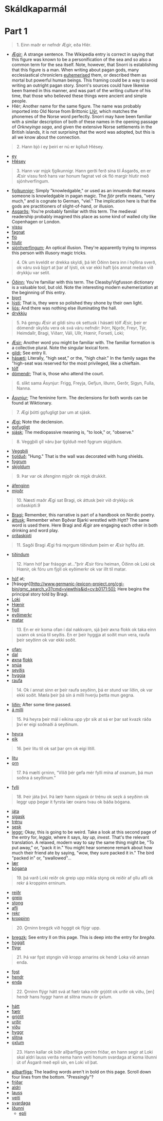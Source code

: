 # Skáldkaparmál 
# Part 1
 
>1\. Einn maðr er nefndr Ægir, eða Hlér.

* [Ægir](https://en.wikipedia.org/wiki/%C3%86gir); A strange sentence. The Wikipedia entry is correct in saying that this figure was known to be a personification of the sea and so also a common term for the sea itself. Note, however, that Snorri is establishing that this figure is a man. When writing about pagan gods, many ecclesiastical chroniclers [euhemerised](https://en.wiktionary.org/wiki/euhemerism) them, or described them as mortal but powerful human beings. This framing could be a way to avoid writing an outright pagan story. Snorri's sources could have likewise been framed in this manner, and was part of the writing culture of his time, that those who believed these things were ancient and simple people.
* Hlér; Another name for the same figure. The name was probably imported into Old Norse from Brittonic [Llŷr](https://en.wikipedia.org/wiki/Ll%C5%B7r), which matches the phonemes of the Norse word perfectly. Snorri may have been familiar with a similar description of both of these names in the opening passage of _Orkneyinga saga_, and given the extensive Norse settlements in the British islands, it is not surprising that the word was adopted, but this is all we know about the connection.

>2\. Hann bjó í ey þeiri er nú er kǫlluð Hlésey.

* [ey](https://en.wiktionary.org/wiki/ey#Old_Norse)
* [Hlésey](https://en.wikipedia.org/wiki/L%C3%A6s%C3%B8)

>3\. Hann var mjǫk fjǫlkunnigr. Hann gerði ferð sína til Ásgarðs, en er Æsir vissu ferð hans var honum fagnat vel ok fló margir hlutir með sjónhverfingum. 

* [fjǫlkunnigr](http://www.germanic-lexicon-project.org/cgi-bin/gmc_search_v3?cmd=viewthis&id=cv:b0158:7); Simply "knowledgable," or used as an innuendo that means someone is knowledgable in pagan magic. The _fjör_ prefix means, "very much," and is cognate to German, "viel." The implication here is that the gods are practitioners of slight-of-hand, or illusion.
* [Ásgarðs](http://www.germanic-lexicon-project.org/cgi-bin/gmc_search_v3?cmd=viewthis&id=cv:b0045:42); You're probably familiar with this term. The medieval readership probably imagined this place as some kind of walled city like Copenhagen or London.
* [vissu](https://en.wiktionary.org/wiki/vita#Old_Norse)
* [fagnat](https://en.wiktionary.org/wiki/fagna#Old_Norse)
* [fló](https://en.wiktionary.org/wiki/flj%C3%BAga#Old_Norse)
* [hlutir](https://en.wiktionary.org/wiki/hlutr)
* [sjónhverfingum](http://www.germanic-lexicon-project.org/cgi-bin/gmc_search_v3?cmd=viewthis&id=cv:b0535:16); An optical illusion. They're apparently trying to impress this person with illusory magic tricks.

>4\. Ok um kveldit er drekka skyldi, þá lét Óðinn bera inn í hǫllina sverð, ok váru svá bjǫrt at þar af lýsti, ok var ekki haft ljós annat meðan við drykkju var setit. 

* [Óðinn](http://www.germanic-lexicon-project.org/cgi-bin/gmc_search_v3?cmd=viewthis&id=cv:b0470:21); You're familiar with this term. The Cleasby/Vigfusson dictionary is a valuable tool, but old. Note the interesting modern euhemerization at the beginning of this entry.
* [bjǫrt](https://en.wiktionary.org/wiki/bjartur#Icelandic)
* [lýsti](http://www.germanic-lexicon-project.org/cgi-bin/gmc_search_v3?cmd=viewthis&id=cv:b0402:29); That is, they were so polished they shone by their own light.
* [ljós](http://www.germanic-lexicon-project.org/cgi-bin/gmc_search_v3?cmd=viewthis&id=cv:b0395:5); And there was nothing else illuminating the hall.
* [drykkju](http://www.germanic-lexicon-project.org/cgi-bin/gmc_search_v3?cmd=viewthis&id=cv:b0108:4)

>5\. Þá gengu Æsir at gildi sínu ok settusk í hásæti tólf Æsir, þeir er dómendr skyldu vera ok svá váru nefndir: Þórr, Njǫrðr, Freyr, Týr, Heimdallr, Bragi, Viðarr, Váli, Ullr, Hœnir, Forseti, Loki;

* [Æsir](http://www.germanic-lexicon-project.org/cgi-bin/gmc_search_v3?cmd=viewthis&id=cv:b0046:5); Another word you might be familiar with. The familiar formation is a collective plural. Note the singular lexical form.
* [gildi](http://www.germanic-lexicon-project.org/cgi-bin/gmc_search_v3?cmd=viewthis&id=cv:b0199:20); See entry II.
* [hásæti](http://www.germanic-lexicon-project.org/cgi-bin/gmc_search_v3?cmd=viewthis&id=cv:b0244:116); Literally, "high seat," or the, "high chair." In the family sagas the "high-seat was reserved for the most privileged, like a chieftain.
* [tólf](https://en.wiktionary.org/wiki/t%C3%B3lf#Old_Norse)
* [dómendr](http://www.germanic-lexicon-project.org/cgi-bin/gmc_search_v3?cmd=viewthis&id=cv:b0101:29); That is, those who attend the court.

>6\. slíkt sama Ásynjur: Frigg, Freyja, Gefjun, Iðunn, Gerðr, Sigyn, Fulla, Nanna. 

* [Ásynjur](http://www.germanic-lexicon-project.org/cgi-bin/gmc_search_v3?cmd=viewthis&id=cv:b0046:47); The feminine form. The declensions for both words can be found at Wiktionary.

>7\. Ægi þótti gǫfugligt þar um at sjásk.

* [Ægi](https://en.wiktionary.org/wiki/%C3%86gir); Note the declension.
* [gǫfugligt](https://en.wiktionary.org/wiki/g%C7%ABfugr#Old_Norse)
* [sjásk](https://en.wiktionary.org/wiki/sj%C3%A1#Etymology_2); The mediopassive meaning is, "to look," or, "observe."

>8\. Veggþili ǫll váru þar tjǫlduð með fǫgrum skjǫldum.

* [Veggþili](http://www.germanic-lexicon-project.org/cgi-bin/gmc_search_v3?cmd=viewthis&id=cv:b0689:10)
* [tjǫlduð](http://www.germanic-lexicon-project.org/cgi-bin/gmc_search_v3?cmd=viewthis&id=cv:b0635:2); "Hung." That is the wall was decorated with hung shields.
* [fǫgrum](https://en.wiktionary.org/wiki/fagr#Old_Norse)
* [skjǫldum](https://en.wiktionary.org/wiki/skj%C7%ABldr)

>9\. Þar var ok áfenginn mjǫðr ok mjǫk drukkit.

* [áfenginn](http://www.germanic-lexicon-project.org/cgi-bin/gmc_search_v3?cmd=viewthis&id=cv:b0040:6)
* [mjǫðr](http://www.germanic-lexicon-project.org/cgi-bin/gmc_search_v3?cmd=viewthis&id=cv:b0433:4)

>10\. Næsti maðr Ægi sat Bragi, ok áttusk þeir við drykkju ok orðaskipti.9

* [Bragi](http://www.germanic-lexicon-project.org/cgi-bin/gmc_search_v3?cmd=viewthis&id=cv:b0075:21); Remember, this narrative is part of a handbook on Nordic poetry.
* [áttusk](https://en.wiktionary.org/wiki/eiga#Old_Norse); Remember when Bǫðvar Bjarki wrestled with Hǫtt? The same word is used there. Here Bragi and Ægir are engaging each other in both drinking and word play.
* [orðaskipti](http://www.germanic-lexicon-project.org/cgi-bin/gmc_search_v3?cmd=viewthis&id=cv:b0467:1)

>11\. Sagði Bragi Ægi frá mǫrgum tíðindum þeim er Æsir hǫfðu átt.

* [tíðindum](http://www.germanic-lexicon-project.org/cgi-bin/gmc_search_v3?cmd=viewthis&id=cv:b0633:9)

>12\. Hann hóf þar frásǫgn at..."þrír Æsir fóru heiman, Óðinn ok Loki ok Hœnir, ok fóru um fjǫll ok eyðimerkr ok var illt til matar.

* [hóf](https://en.wiktionary.org/wiki/hefja#Old_Norse) at; 
* [frásǫgn][http://www.germanic-lexicon-project.org/cgi-bin/gmc_search_v3?cmd=viewthis&id=cv:b0171:50]; Here begins the principal story told by Bragi.
* [Loki](http://www.germanic-lexicon-project.org/cgi-bin/gmc_search_v3?cmd=viewthis&id=cv:b0397:41)
* [Hœnir](http://www.germanic-lexicon-project.org/cgi-bin/gmc_search_v3?cmd=viewthis&id=cv:b0305:38)
* [fjǫll](http://www.germanic-lexicon-project.org/cgi-bin/gmc_search_v3?cmd=viewthis&id=cv:b0156:18)
* [eyðimerkr](http://www.germanic-lexicon-project.org/cgi-bin/gmc_search_v3?cmd=viewthis&id=cv:b0134:23)
* [matar](http://www.germanic-lexicon-project.org/cgi-bin/gmc_search_v3?cmd=viewthis&id=cv:b0414:52)

>13\. En er eir koma ofan í dal nakkvarn, sjá þeir øxna flokk ok taka einn uxann ok snúa til seyðis. En er þeir hyggja at soðit mun vera, raufa þeir seyðinn ok var ekki soðit.

* [ofan](https://en.wiktionary.org/wiki/ofan#Old_Norse); 
* [dal](http://www.germanic-lexicon-project.org/cgi-bin/gmc_search_v3?cmd=viewthis&id=cv:b0095:28)
* [øxna](https://en.wiktionary.org/wiki/oxi#Old_Norse) [flokk](http://www.germanic-lexicon-project.org/cgi-bin/gmc_search_v3?cmd=viewthis&id=cv:b0161:24)
* [snúa](https://en.wiktionary.org/wiki/sn%C3%BAa#Old_Norse)
* [seyðis](http://www.germanic-lexicon-project.org/cgi-bin/gmc_search_v3?cmd=viewthis&id=cv:b0525:22)
* [hyggja](http://www.germanic-lexicon-project.org/cgi-bin/gmc_search_v3?cmd=viewthis&id=cv:b0303:12)
* [raufa](http://www.germanic-lexicon-project.org/cgi-bin/gmc_search_v3?cmd=viewthis&id=cv:b0484:10)

>14\. Ok í annat sinn er þeir raufa seyðinn, þá er stund var liðin, ok var ekki soðit. Mæla þeir þá sín á milli hverju þetta mun gegna.

* [liðin](https://en.wiktionary.org/wiki/lei%C3%B0a#Old_Norse); After some time passed.
* [á milli](http://www.germanic-lexicon-project.org/cgi-bin/gmc_search_v3?cmd=viewthis&id=cv:b0428:17)

>15\. Þá heyra þeir mál í eikina upp yþr sik at sá er þar sat kvazk ráða því er eigi soðnaði á seyðinum. 

* [heyra](http://www.germanic-lexicon-project.org/cgi-bin/gmc_search_v3?cmd=viewthis&id=cv:b0261:3)
* [eik](http://www.germanic-lexicon-project.org/cgi-bin/gmc_search_v3?cmd=viewthis&id=cv:b0119:31)

>16\. þeir litu til ok sat þar ǫrn ok eigi lítill.

* [litu](http://www.germanic-lexicon-project.org/cgi-bin/gmc_search_v3?cmd=viewthis&id=cv:b0393:14)
* [ǫrn](http://www.germanic-lexicon-project.org/cgi-bin/gmc_search_v3?cmd=viewthis&id=cv:b0767:33)

>17\. Þá mælti ǫrninn, “Vilið þér gefa mér fylli mína af oxanum, þá mun soðna á seyðinum.”

* [fylli](http://www.germanic-lexicon-project.org/cgi-bin/gmc_search_v3?cmd=viewthis&id=cv:b0179:21)

>18\. Þeir játa því. Þá lætr hann sígask ór trénu ok sezk á seyðinn ok leggr upp þegar it fyrsta lær oxans tvau ok báða bógana. 

* [játa](http://www.germanic-lexicon-project.org/cgi-bin/gmc_search_v3?cmd=viewthis&id=cv:b0325:5)
* [sígask](http://www.germanic-lexicon-project.org/cgi-bin/gmc_search_v3?cmd=viewthis&id=cv:b0532:5)
* [trénu](http://www.germanic-lexicon-project.org/cgi-bin/gmc_search_v3?cmd=viewthis&id=cv:b0639:36)
* [sesk](http://www.germanic-lexicon-project.org/cgi-bin/gmc_search_v3?cmd=viewthis&id=cv:b0524:9)
* [leggr](http://www.germanic-lexicon-project.org/cgi-bin/gmc_search_v3?cmd=viewthis&id=cv:b0379:1); Okay, this is going to be weird. Take a look at this second page of the entry for, _leggja_, where it says, _lay up, invest_. That's the relevant translation. A relaxed, modern way to say the same thing might be, "To put away," or, "pack it in." You might hear someone remark about how much their friend ate by saying, "wow, they sure packed it in." The bird "packed in" or, "swallowed"...
* [lær](http://www.germanic-lexicon-project.org/cgi-bin/gmc_search_v3?cmd=viewthis&id=cv:b0403:33)
* [bógana](http://www.germanic-lexicon-project.org/cgi-bin/gmc_search_v3?cmd=viewthis&id=cv:b0073:30)

>19\. þá varð Loki reiðr ok greip upp mikla stǫng ok reiðir af ǫllu afli ok rekr á kroppinn erninum. 

* [reiðr](http://www.germanic-lexicon-project.org/cgi-bin/gmc_search_v3?cmd=viewthis&id=cv:b0490:23)
* [greip](http://www.germanic-lexicon-project.org/cgi-bin/gmc_search_v3?cmd=viewthis&id=cv:b0216:3)
* [stǫng](http://www.germanic-lexicon-project.org/cgi-bin/gmc_search_v3?cmd=viewthis&id=cv:b0603:6)
* [afli](http://www.germanic-lexicon-project.org/cgi-bin/gmc_search_v3?cmd=viewthis&id=cv:b0007:22)
* [rekr](http://www.germanic-lexicon-project.org/cgi-bin/gmc_search_v3?cmd=viewthis&id=cv:b0492:5)
* [kroppinn](http://www.germanic-lexicon-project.org/cgi-bin/gmc_search_v3?cmd=viewthis&id=cv:b0356:19)

>20\. Ǫrninn bregzk við hǫggit ok flýgr upp.

* [bregzk](http://www.germanic-lexicon-project.org/cgi-bin/gmc_search_v3?cmd=viewthis&id=cv:b0078:2); See entry II on this page. This is deep into the entry for _bregða_.  
* [hǫggit](http://www.germanic-lexicon-project.org/cgi-bin/gmc_search_v3?cmd=viewthis&id=cv:b0308:4)
* [flýgr](http://www.germanic-lexicon-project.org/cgi-bin/gmc_search_v3?cmd=viewthis&id=cv:b0161:21)

>21\. Þá var fǫst stǫngin við kropp arnarins ok hendr Loka við annan enda.

* [fǫst](https://en.wiktionary.org/wiki/fastur#Icelandic)
* [hendr](https://en.wiktionary.org/wiki/h%C7%ABnd#Old_Norse)
* [enda](https://en.wiktionary.org/wiki/endir#Old_Norse)

>22\. ̄Ǫrninn flýgr hátt svá at fœtr taka niðr grjótit ok urðir ok viðu, [en] hendr hans hyggr hann at slitna munu ór ǫxlum.

* [hátt](http://www.germanic-lexicon-project.org/cgi-bin/gmc_search_v3?cmd=viewthis&id=cv:b0243:17)
* [fœtr](https://en.wiktionary.org/wiki/f%C3%B3tr#Old_Norse)
* [grjótit](http://www.germanic-lexicon-project.org/cgi-bin/gmc_search_v3?cmd=viewthis&id=cv:b0216:7)
* [urðir](http://www.germanic-lexicon-project.org/cgi-bin/gmc_search_v3?cmd=viewthis&id=cv:b0657:35)
* [viðu](http://www.germanic-lexicon-project.org/cgi-bin/gmc_search_v3?cmd=viewthis&id=cv:b0714:31)
* [hyggr](http://www.germanic-lexicon-project.org/cgi-bin/gmc_search_v3?cmd=viewthis&id=cv:b0303:12)
* [slitna](http://www.germanic-lexicon-project.org/cgi-bin/gmc_search_v3?cmd=viewthis&id=cv:b0568:9)
* [ǫxlum](http://www.germanic-lexicon-project.org/cgi-bin/gmc_search_v3?cmd=viewthis&id=cv:b0769:8)

>23\. Hann kallar ok biðr allþarfliga ǫrninn friðar, en hann segir at Loki skal aldri lauss verða nema hann veiti honum svardaga at koma Iðunni út of Ásgarð með epli sín, en Loki vil þat.

* [allþarfliga](http://lexicon.ff.cuni.cz/html/oi_cleasbyvigfusson/b0015.html); The leading words aren't in bold on this page. Scroll down four lines from the bottom. "Pressingly"?
* [friðar](http://www.germanic-lexicon-project.org/cgi-bin/gmc_search_v3?cmd=viewthis&id=cv:b0173:43)
* [aldri](http://www.germanic-lexicon-project.org/cgi-bin/gmc_search_v3?cmd=viewthis&id=cv:b0012:16)
* [lauss](http://www.germanic-lexicon-project.org/cgi-bin/gmc_search_v3?cmd=viewthis&id=cv:b0375:51)
* [veiti](http://www.germanic-lexicon-project.org/cgi-bin/gmc_search_v3?cmd=viewthis&id=cv:b0691:10)
* [svardaga](http://www.germanic-lexicon-project.org/cgi-bin/gmc_search_v3?cmd=viewthis&id=cv:b0606:26)
* [Iðunni](https://en.wikipedia.org/wiki/I%C3%B0unn)
	* [epli](http://www.germanic-lexicon-project.org/cgi-bin/gmc_search_v3?cmd=viewthis&id=cv:b0130:29)
